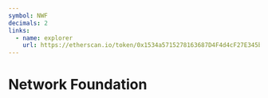 ```yaml
---
symbol: NWF
decimals: 2
links:
  - name: explorer
    url: https://etherscan.io/token/0x1534a5715278163687D4F4d4cF27E345b4de1803
---
```


# Network Foundation

